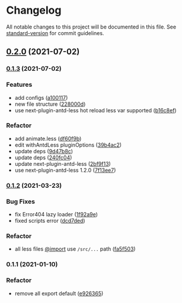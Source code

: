 # Changelog

All notable changes to this project will be documented in this file. See [standard-version](https://github.com/conventional-changelog/standard-version) for commit guidelines.

## [0.2.0](https://github.com/SolidZORO/mkr/compare/v0.1.3...v0.2.0) (2021-07-02)

### [0.1.3](https://github.com/SolidZORO/mkr/compare/v0.1.2...v0.1.3) (2021-07-02)


### Features

* add configs ([a100117](https://github.com/SolidZORO/mkr/commit/a100117f913d69c6032b54aa5774b945f516f7f7))
* new file structure ([228000d](https://github.com/SolidZORO/mkr/commit/228000df27bb09fb817854a6e596ec9869cd5056))
* use next-plugin-antd-less hot reload less var supported ([b16c8ef](https://github.com/SolidZORO/mkr/commit/b16c8ef9eab71b4acfbf7f17f47ba9e0521c1ce0))


### Refactor

* add animate.less ([df60f9b](https://github.com/SolidZORO/mkr/commit/df60f9bd9fac0a65c1dada1e6f9428f6883e8337))
* edit withAntdLess pluginOptions ([39b4ac2](https://github.com/SolidZORO/mkr/commit/39b4ac283cab73fb88442af62db1b5d3c54296a4))
* update deps ([9d47b8c](https://github.com/SolidZORO/mkr/commit/9d47b8cb77e9ecc9e36e54b6af1920cf6b22d795))
* update deps ([240fc04](https://github.com/SolidZORO/mkr/commit/240fc0461cda3277e5d1562426be8366abe5c567))
* update next-plugin-antd-less ([2bf9f13](https://github.com/SolidZORO/mkr/commit/2bf9f13d1378d8ebbd09312cf51e840b7e4f69fa))
* use next-plugin-antd-less 1.2.0 ([7f13ee7](https://github.com/SolidZORO/mkr/commit/7f13ee7afef43e17979098801447c7526f7452c9))

### [0.1.2](https://github.com/SolidZORO/mkr/compare/v0.1.1...v0.1.2) (2021-03-23)


### Bug Fixes

* fix Error404 lazy loader ([1f92a9e](https://github.com/SolidZORO/mkr/commit/1f92a9e5607de16edb6b494d26aa8defbab4a970))
* fixed scripts error ([dcd7ded](https://github.com/SolidZORO/mkr/commit/dcd7dedef4b8272e70fe1fb4bb760fdcf2e103d4))


### Refactor

* all less files [@import](https://github.com/import) use `/src/...` path ([fa5f503](https://github.com/SolidZORO/mkr/commit/fa5f5037fed74cbf760c119c3507ec02fa31ce00))

### 0.1.1 (2021-01-10)


### Refactor

* remove all export default ([e926365](https://github.com/SolidZORO/mkr/commit/e9263652227846b263637cd1bb11795573ee93a0))
